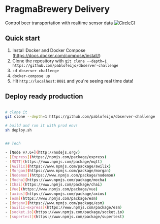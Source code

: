 # PragmaBrewery Delivery

Control beer transportation with realtime sensor data [![CircleCI](https://circleci.com/gh/pablofeijo/dbserver-challenge/tree/master.svg?style=svg)](https://circleci.com/gh/pablofeijo/dbserver-challenge/tree/master)

## Quick start

1. Install Docker and Docker Compose (https://docs.docker.com/compose/install/)
2. Clone the repository with `git clone --depth=1 https://github.com/pablofeijo/dbserver-challenge`
3. `cd dbserver-challenge`
4. `docker-compose up`
5. Hit `http://localhost:8081` and you're seeing real time data!

## Deploy ready production

``` bash

# clone it
git clone --depth=1 https://github.com/pablofeijo/dbserver-challenge

# build and run it with prod env!
sh deploy.sh


## Tech

- [Node v7.6+](http://nodejs.org/)
- [Express](https://npmjs.com/package/express)
- [MQTT](https://www.npmjs.com/package/mqtt)
- [Awilix](https://www.npmjs.com/package/awilix)
- [Morgan](https://www.npmjs.com/package/morgan)
- [Nodemon](https://www.npmjs.com/package/nodemon)
- [Mocha](https://www.npmjs.com/package/mocha)
- [Chai](https://www.npmjs.com/package/chai)
- [Vue](https://www.npmjs.com/package/vue)
- [axios](https://www.npmjs.com/package/axios)
- [esm](https://www.npmjs.com/package/esm)
- [dotenv](https://www.npmjs.com/package/esm)
- [awilix-express](https://www.npmjs.com/package/esm)
- [socket.io](https://www.npmjs.com/package/socket.io)
- [supertest](https://www.npmjs.com/package/supertest)
